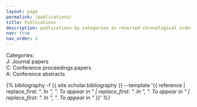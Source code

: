```yaml
---
layout: page
permalink: /publications/
title: Publications
description: publications by categories in reversed chronological order. 
nav: true
nav_order: 2
---
```

<style>
  .publications .badge-spotlight { color:#e74c3c; font-weight:700; }
  .publications .badge-spotlight::before { content:"("; }
  .publications .badge-spotlight::after  { content:")"; }
</style>
<!-- _pages/publications.md -->
Categories: <br>
J: Journal papers <br>
C: Conference proceedings papers <br>
A: Conference abstracts <br>

<div class="publications">

  {% bibliography -f {{ site.scholar.bibliography }} --template '{{ reference
  | replace_first: ". In <i>",  ". To appear in <i>"
  | replace_first: ". In <em>", ". To appear in <em>"
  | replace_first: ". In ",     ". To appear in " }}' %}

</div> 

